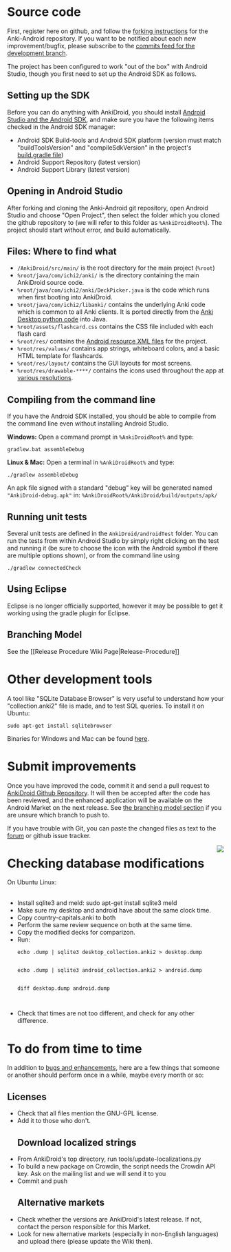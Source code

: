 # Source code
First, register here on github, and follow the [forking instructions](https://help.github.com/articles/fork-a-repo/) for the Anki-Android repository. If you want to be notified about each new improvement/bugfix, please subscribe to the [commits feed for the development branch](https://github.com/ankidroid/Anki-Android/commits/develop.atom).

The project has been configured to work "out of the box" with Android Studio, though you first need to set up the Android SDK as follows.

## Setting up the SDK
Before you can do anything with AnkiDroid, you should install [Android Studio and the Android SDK](https://developer.android.com/sdk/index.html), and make sure you have the following items checked in the Android SDK manager:

  * Android SDK Build-tools and Android SDK platform (version must match "buildToolsVersion" and "compileSdkVersion" in the project's [build.gradle file](https://github.com/ankidroid/Anki-Android/blob/develop/AnkiDroid/build.gradle))
  * Android Support Repository (latest version)
  * Android Support Library (latest version)

## Opening in Android Studio
After forking and cloning the Anki-Android git repository, open Android Studio and choose "Open Project", then select the folder which you cloned the github repository to (we will refer to this folder as `%AnkiDroidRoot%`). The project should start without error, and build automatically.


## Files: Where to find what
 * `/AnkiDroid/src/main/` is the root directory for the main project (`%root`)
 * `%root/java/com/ichi2/anki/` is the directory containing the main AnkiDroid source code.
 * `%root/java/com/ichi2/anki/DeckPicker.java` is the code which runs when first booting into AnkiDroid.
 * `%root/java/com/ichi2/libanki/` contains the underlying Anki code which is common to all Anki clients. It is ported directly from the [Anki Desktop python code](https://github.com/dae/anki/tree/master/anki) into Java.
 * `%root/assets/flashcard.css` contains the CSS file included with each flash card
 * `%root/res/` contains the [Android resource XML files](http://developer.android.com/guide/topics/resources/providing-resources.html) for the project.
 * `%root/res/values/` contains app strings, whiteboard colors, and a basic HTML template for flashcards.
 * `%root/res/layout/` contains the GUI layouts for most screens.
 * `%root/res/drawable-****/` contains the icons used throughout the app at [various resolutions](https://www.google.com/design/spec/style/icons.html).

## Compiling from the command line
If you have the Android SDK installed, you should be able to compile from the command line even without installing Android Studio.

**Windows:** Open a command prompt in `%AnkiDroidRoot%` and type:
```
gradlew.bat assembleDebug
```

**Linux & Mac:** Open a terminal in `%AnkiDroidRoot%` and type:
```
./gradlew assembleDebug
```

An apk file signed with a standard "debug" key will be generated named `"AnkiDroid-debug.apk"` in:
`%AnkiDroidRoot%/AnkiDroid/build/outputs/apk/`

## Running unit tests
Several unit tests are defined in the `AnkiDroid/androidTest` folder. You can run the tests from within Android Studio by simply right clicking on the test and running it (be sure to choose the icon with the Android symbol if there are multiple options shown), or from the command line using
```
./gradlew connectedCheck
```

## Using Eclipse
Eclipse is no longer officially supported, however it may be possible to get it working using the gradle plugin for Eclipse.

## Branching Model
See the [[Release Procedure Wiki Page|Release-Procedure]]

# Other development tools

A tool like "SQLite Database Browser" is very useful to understand how your "collection.anki2" file is made, and to test SQL queries. To install it on Ubuntu:
```
sudo apt-get install sqlitebrowser
```

Binaries for Windows and Mac can be found [here](https://github.com/sqlitebrowser/sqlitebrowser/releases).


# Submit improvements

Once you have improved the code, commit it and send a pull request to [AnkiDroid Github Repository](https://github.com/ankidroid/Anki-Android). It will then be accepted after the code has been reviewed, and the enhanced application will be available on the Android Market on the next release. See [the branching model section](#Branching_Model.md) if you are unsure which branch to push to.

If you have trouble with Git, you can paste the changed files as text to the [forum](http://groups.google.com/group/anki-android) or github issue tracker.

<img src='http://i.imgur.com/2QpVr.png' align='right'>


<h1>Checking database modifications</h1>

On Ubuntu Linux:<br>
<br>
<ul><li>Install sqlite3 and meld: sudo apt-get install sqlite3 meld<br>
</li><li>Make sure my desktop and android have about the same clock time.<br>
</li><li>Copy country-capitals.anki to both<br>
</li><li>Perform the same review sequence on both at the same time.<br>
</li><li>Copy the modified decks for comparizon.<br>
</li><li>Run:<br>
<pre><code>echo .dump | sqlite3 desktop_collection.anki2 &gt; desktop.dump
<br>
echo .dump | sqlite3 android_collection.anki2 &gt; android.dump
<br>
diff desktop.dump android.dump
<br>
</code></pre>
</li><li>Check that times are not too different, and check for any other difference.</li></ul>

<h1>To do from time to time</h1>
In addition to <a href='http://code.google.com/p/ankidroid/issues'>bugs and enhancements</a>, here are a few things that someone or another should perform once in a while, maybe every month or so:<br>
<h2>Licenses</h2>
<ul><li>Check that all files mention the GNU-GPL license.<br>
</li><li>Add it to those who don't.<br>
<h2>Download localized strings</h2>
</li><li>From AnkiDroid's top directory, run tools/update-localizations.py<br>
</li><li>To build a new package on Crowdin, the script needs the Crowdin API key. Ask on the mailing list and we will send it to you<br>
</li><li>Commit and push<br>
<h2>Alternative markets</h2>
</li><li>Check whether the versions are AnkiDroid's latest release. If not, contact the person responsible for this Market.<br>
</li><li>Look for new alternative markets (especially in non-English languages) and upload there (please update the Wiki then).</li></ul>
